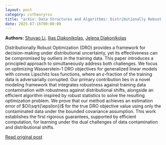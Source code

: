 ```yaml
---
layout: post
category: cstheoryrss
title: "arXiv: Data Structures and Algorithms: Distributionally Robust Optimization with Adversarial Data Contamination"
date: 2025-07-16T00:00:00
---
```


**Authors:** [Shuyao Li](https://dblp.uni-trier.de/search?q=Shuyao+Li), [Ilias Diakonikolas](https://dblp.uni-trier.de/search?q=Ilias+Diakonikolas), [Jelena Diakonikolas](https://dblp.uni-trier.de/search?q=Jelena+Diakonikolas)

Distributionally Robust Optimization (DRO) provides a framework for
decision-making under distributional uncertainty, yet its effectiveness can be
compromised by outliers in the training data. This paper introduces a
principled approach to simultaneously address both challenges. We focus on
optimizing Wasserstein-1 DRO objectives for generalized linear models with
convex Lipschitz loss functions, where an $\epsilon$-fraction of the training
data is adversarially corrupted. Our primary contribution lies in a novel
modeling framework that integrates robustness against training data
contamination with robustness against distributional shifts, alongside an
efficient algorithm inspired by robust statistics to solve the resulting
optimization problem. We prove that our method achieves an estimation error of
$O(\sqrt{\epsilon})$ for the true DRO objective value using only the
contaminated data under the bounded covariance assumption. This work
establishes the first rigorous guarantees, supported by efficient computation,
for learning under the dual challenges of data contamination and distributional
shifts.

[Read original post](http://arxiv.org/abs/2507.10718v1)
